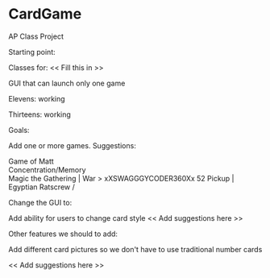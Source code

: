 # CardGame
AP Class Project

Starting point:

Classes for:  << Fill this in >>

GUI that can launch only one game

Elevens: working

Thirteens:  working

Goals:

Add one or more games.  Suggestions:

Game of Matt     
Concentration/Memory\
Magic the Gathering         |
War                         > xXSWAGGGYCODER360Xx
52 Pickup					|
Egyptian Ratscrew			/

Change the GUI to:

Add ability for users to change card style
<< Add suggestions here >>

Other features we should to add:

Add different card pictures so we don't have to use traditional number cards

<< Add suggestions here >>
